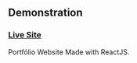 ## Demonstration

### [Live Site](https://shyroe.netlify.app)

Portfólio Website Made with ReactJS.
